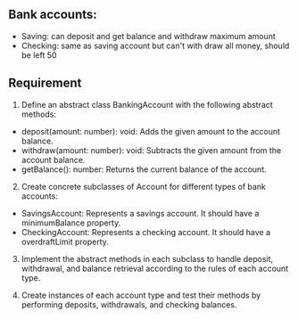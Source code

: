 ## Bank accounts:
* Saving: can deposit and get balance and withdraw maximum amount
* Checking: same as saving account but can't with draw all money, should be left 50

## Requirement
1. Define an abstract class BankingAccount with the following abstract methods:

* deposit(amount: number): void: Adds the given amount to the account balance.
* withdraw(amount: number): void: Subtracts the given amount from the account balance.
* getBalance(): number: Returns the current balance of the account.
2. Create concrete subclasses of Account for different types of bank accounts:

* SavingsAccount: Represents a savings account. It should have a minimumBalance property.
* CheckingAccount: Represents a checking account. It should have a overdraftLimit property.
3. Implement the abstract methods in each subclass to handle deposit, withdrawal, and balance retrieval according to the rules of each account type.

4. Create instances of each account type and test their methods by performing deposits, withdrawals, and checking balances.

